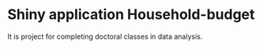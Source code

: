 # Shiny application Household-budget
It is project for completing doctoral classes in data analysis. 
